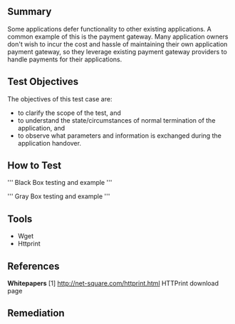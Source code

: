 ## Summary

Some applications defer functionality to other existing applications. A
common example of this is the payment gateway. Many application owners
don't wish to incur the cost and hassle of maintaining their own
application payment gateway, so they leverage existing payment gateway
providers to handle payments for their applications.

## Test Objectives

The objectives of this test case are:

  - to clarify the scope of the test, and
  - to understand the state/circumstances of normal termination of the
    application, and
  - to observe what parameters and information is exchanged during the
    application handover.

## How to Test

''' Black Box testing and example '''

''' Gray Box testing and example '''

## Tools

  - Wget
  - Httprint

## References

**Whitepapers** \[1\] <http://net-square.com/httprint.html> HTTPrint
download page

## Remediation